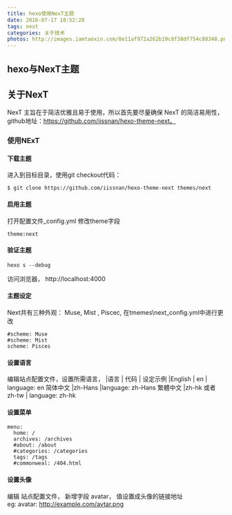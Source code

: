 ```yaml
---
title: hexo使用NexT主题
date: 2016-07-17 18:52:28
tags: next
categories: 关于技术
photos: http://images.iamtaoxin.com/0e11af972a262b19c8f38df754c88348.png
---
```

## hexo与NexT主题
## 关于NexT
NexT 主旨在于简洁优雅且易于使用，所以首先要尽量确保 NexT 的简洁易用性，github地址：https://github.com/iissnan/hexo-theme-next。
### 使用NExT
#### 下载主题
进入到目标目录，使用git checkout代码：
```
$ git clone https://github.com/iissnan/hexo-theme-next themes/next
```
#### 启用主题
打开配置文件_config.yml
修改theme字段
```
theme:next
```
#### 验证主题

```
hexo s --debug
```
访问浏览器， http://localhost:4000

#### 主题设定
Next共有三种外观： Muse, Mist , Piscec,
在tmemes\next\_config.yml中进行更改
```
#scheme: Muse
#scheme: Mist
scheme: Pisces
```
####  设置语言
编辑站点配置文件，设置所需语言，
|语言 |	代码 |	设定示例
|English |	en |	language: en
简体中文 	|zh-Hans 	|language: zh-Hans
繁體中文 	|zh-hk 或者 zh-tw | 	language: zh-hk

####  设置菜单
```
menu:
  home: /
  archives: /archives
  #about: /about
  #categories: /categories
  tags: /tags
  #commonweal: /404.html
  ```

####  设置头像
编辑 站点配置文件， 新增字段 avatar， 值设置成头像的链接地址  
eg: avatar: http://example.com/avtar.png